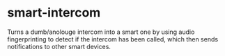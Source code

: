# smart-intercom
Turns a dumb/anolouge intercom into a smart one by using audio fingerprinting to detect if the intercom has been called, which then sends notifications to other smart devices.

